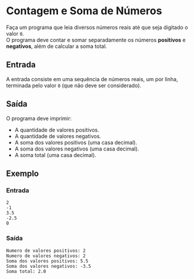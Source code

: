 # Contagem e Soma de Números

Faça um programa que leia diversos números reais até que seja digitado o valor `0`.  
O programa deve contar e somar separadamente os números **positivos** e **negativos**, além de calcular a soma total.

## Entrada

A entrada consiste em uma sequência de números reais, um por linha, terminada pelo valor `0` (que não deve ser considerado).

## Saída

O programa deve imprimir:

- A quantidade de valores positivos.  
- A quantidade de valores negativos.  
- A soma dos valores positivos (uma casa decimal).  
- A soma dos valores negativos (uma casa decimal).  
- A soma total (uma casa decimal).  

## Exemplo

### Entrada
```
2
-1
3.5
-2.5
0
```

### Saída
```
Numero de valores positivos: 2
Numero de valores negativos: 2
Soma dos valores positivos: 5.5
Soma dos valores negativos: -3.5
Soma total: 2.0
```
